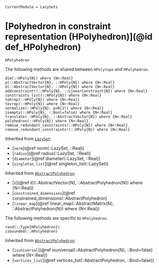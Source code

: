 ```@meta
CurrentModule = LazySets
```

# [Polyhedron in constraint representation (HPolyhedron)](@id def_HPolyhedron)

```@docs
HPolyhedron
```

The following methods are shared between `HPolytope` and `HPolyhedron`.

```@docs
dim(::HPoly{N}) where {N<:Real}
ρ(::AbstractVector{N}, ::HPoly{N}) where {N<:Real}
σ(::AbstractVector{N}, ::HPoly{N}) where {N<:Real}
addconstraint!(::HPoly{N}, ::LinearConstraint{N}) where {N<:Real}
constraints_list(::HPoly{N}) where {N<:Real}
tohrep(::HPoly{N}) where {N<:Real}
tovrep(::HPoly{N}) where {N<:Real}
normalize(::HPoly{N}, p=N(2)) where {N<:Real}
isempty(::HPoly{N}, ::Bool=false) where {N<:Real}
translate(::HPoly{N}, ::AbstractVector{N}) where {N<:Real}
polyhedron(::HPoly{N}) where {N<:Real}
remove_redundant_constraints(::HPoly{N}) where {N<:Real}
remove_redundant_constraints!(::HPoly{N}) where {N<:Real}
```

Inherited from [`LazySet`](@ref):
* [`norm`](@ref norm(::LazySet, ::Real))
* [`radius`](@ref radius(::LazySet, ::Real))
* [`diameter`](@ref diameter(::LazySet, ::Real))
* [`singleton_list`](@ref singleton_list(::LazySet))

Inherited from [`AbstractPolyhedron`](@ref):
* [`∈`](@ref ∈(::AbstractVector{N}, ::AbstractPolyhedron{N}) where {N<:Real})
* [`constrained_dimensions`](@ref constrained_dimensions(::AbstractPolyhedron)
* [`linear_map`](@ref linear_map(::AbstractMatrix{N}, ::AbstractPolyhedron{N}) where {N<:Real})

The following methods are specific to `HPolyhedron`.

```@docs
rand(::Type{HPolyhedron})
isbounded(::HPolyhedron)
```

Inherited from [`AbstractPolyhedron`](@ref):

* [`isuniversal`](@ref isuniversal(::AbstractPolyhedron{N}, ::Bool=false) where {N<:Real})
* [`vertices_list`](@ref vertices_list(::AbstractPolyhedron, ::Bool=false))
